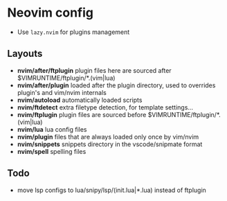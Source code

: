 # Neovim config

* Use `lazy.nvim` for plugins management

## Layouts

* **nvim/after/ftplugin**  plugin files here are sourced after $VIMRUNTIME/ftplugin/*.(vim|lua)
* **nvim/after/plugin**    loaded after the plugin directory, used to overrides plugin's and vim/nvim internals 
* **nvim/autoload**        automatically loaded scripts
* **nvim/ftdetect**        extra filetype detection, for template settings...
* **nvim/ftplugin**        plugin files are sourced before $VIMRUNTIME/ftplugin/*.(vim|lua)
* **nvim/lua**             lua config files
* **nvim/plugin**          files that are always loaded only once by vim/nvim
* **nvim/snippets**        snippets directory in the vscode/snipmate format
* **nvim/spell**           spelling files

## Todo

* move lsp configs to lua/snipy/lsp/(init.lua|*.lua) instead of ftplugin
